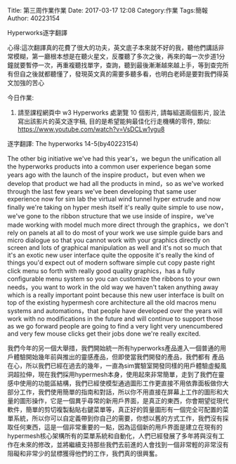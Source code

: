 Title: 第三周作業作業
Date: 2017-03-17 12:08
Category:作業
Tags:簡報
Author: 40223154



Hyperworks逐字翻譯

<!-- PELICAN_END_SUMMARY -->
心得:這次翻譯真的花費了很大的功夫，英文底子本來就不好的我，聽他們講話非常模糊，第一廳根本想是在聽火星文，反覆聽了多次之後，再來的每一次步道1分鐘就要暫停一次，再重複聽找單字，查詢，聽到最後漸漸越來越上手，等到查完所有但自之後就都聽懂了，發現英文真的需要多聽多看，也明白老師是要對我們得英文加強的苦心


今日作業:
1. 請至課程網頁中 w3 Hyperworks 處瀏覽 10 個影片, 請每組選兩個影片, 設法寫出該影片的英文逐字稿, 目的是希望能夠最佳化行走機構的零件, 類似: https://www.youtube.com/watch?v=VsDCLw1ygu8

逐字翻譯:
The hyperworks 14-5(by40223154)

The other big initiative we've had this year's，we begun the unification all the
hyperworks products into a common user experience began some years ago with the
launch of the inspire product，but even when we develop that product we had all
the products in mind，so as we've worked through the last few years we've been
developing that same user experience now for sim lab the virtual wind tunnel
hyper extrude and now finally we're taking on hyper mesh itself it's really quite simple to use now，we've gone to the ribbon structure that we use inside of inspire，we've made working with model much more direct through the graphics，we
don't rely on panels at all to do most of your work we use simple guide bars and micro dialogue so that you cannot work with your graphics directly on screen and lots of graphical manipulation as well and it's not so much that it's an exotic new user
interface quite the opposite it's really the kind of things you'd expect out of modern software simple cut copy paste right click menu so forth with really good quality graphics，has a fully configurable menu system so you can customize the ribbons to your own needs，you want to work in the old way we haven't taken anything away which is a really important point because this new user interface is built on top of the
existing hypermesh core architecture all the old macros menu systems and
automations，that people have developed over the years will work with no
modifications in the future and will continue to support those as we go
forward people are going to find a very light very unencumbered and very few mouse
clicks get their jobs done we're really excited.

我們今年的另一個大舉措，我們開始統一所有hyperworks產品進入一個普通的用戶體驗開始幾年前與推出的靈感產品，但即使當我們開發的產品，我們都有
產品在心，所以我們已經在過去的幾年，一直為sim實驗室開發同樣的用戶體驗虛擬風洞超拉伸，現在我們採用hypermesh本身，使用起來非常簡單，走到了我們在靈感中使用的功能區結構，我們已經使模型通過圖形工作更直接不用依靠面板做你大部分工作，我們使用簡單的指南和對話，所以你不用直接在屏幕上工作的圖形和大量的圖形操作，它是一個異乎尋常的新用戶界面，是真正的東西，你會期望從現代軟件，簡單的剪切複製黏貼右鍵菜單等，真正好的質量圖形有一個完全可配置的菜單系統，所以你可以自定義帶到你自己的需要，你想以舊的方式工作，我們沒有採取任何東西，這是一個非常重要的一點，因為這個新的用戶界面是建立在現有的hypermesh核心架構所有的菜單系統和自動化，人們已經發展了多年將與沒有工作在未來的修改，並將繼續支持那些我們去前進的人會找到一個非常輕的非常沒有阻礙和非常少的鼠標獲得他們的工作，我們真的很興奮。



